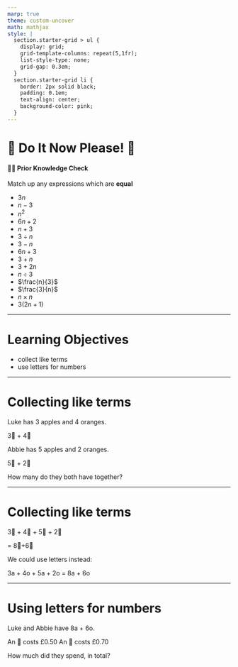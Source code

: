 ```yaml
---
marp: true
theme: custom-uncover
math: mathjax
style: |
  section.starter-grid > ul {
    display: grid;
    grid-template-columns: repeat(5,1fr);
    list-style-type: none;
    grid-gap: 0.3em;
  }
  section.starter-grid li {
    border: 2px solid black;
    padding: 0.1em;
    text-align: center;
    background-color: pink;
  }
---
```


<!-- _class: starter-grid -->

# :orange_book: Do It Now Please! :rabbit:

#### :teacher: Prior Knowledge Check

Match up any expressions which are **equal**
- $3n$
- $n-3$
- $n^2$
- $6n+2$
- $n+3$
- $3 \div n$
- $3-n$
- $6n+3$
- $3+n$
- $3+2n$
- $n \div 3$
- $\frac{n}{3}$
- $\frac{3}{n}$
- $n \times n$
- $3(2n+1)$

---

# Learning Objectives

- collect like terms
- use letters for numbers

---

# Collecting like terms

Luke has 3 apples and 4 oranges.

3:apple: + 4:orange:

Abbie has 5 apples and 2 oranges.

5:apple: + 2:orange:

How many do they both have together?

---

# Collecting like terms

3:apple: + 4:orange: + 5:apple: + 2:orange:

= 8:apple:+6:orange:

We could use letters instead:

3a + 4o + 5a + 2o
= 8a + 6o

---

# Using letters for numbers

Luke and Abbie have 8a + 6o.

An :apple: costs £0.50
An :orange: costs £0.70

How much did they spend, in total?
